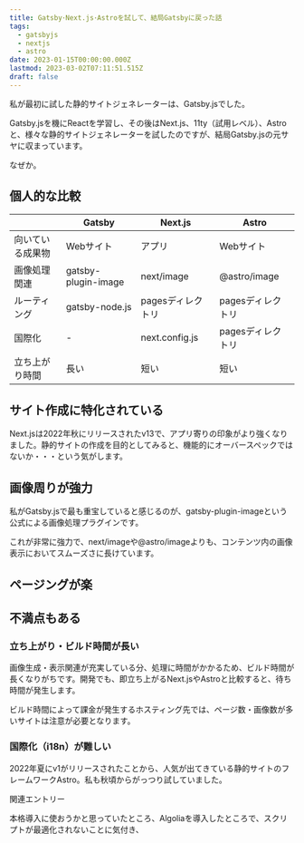 ```yaml
---
title: Gatsby･Next.js･Astroを試して、結局Gatsbyに戻った話
tags:
  - gatsbyjs
  - nextjs
  - astro
date: 2023-01-15T00:00:00.000Z
lastmod: 2023-03-02T07:11:51.515Z
draft: false
---
```


私が最初に試した静的サイトジェネレーターは、Gatsby.jsでした。

Gatsby.jsを機にReactを学習し、その後はNext.js、11ty（試用レベル）、Astroと、様々な静的サイトジェネレーターを試したのですが、結局Gatsby.jsの元サヤに収まっています。

なぜか。


## 個人的な比較

|| Gatsby | Next.js | Astro |
|-|-|-|-|
| 向いている成果物|Webサイト|アプリ|Webサイト|
| 画像処理関連 | gatsby-plugin-image | next/image | @astro/image |
| ルーティング | gatsby-node.js | pagesディレクトリ | pagesディレクトリ |
| 国際化 | - | next.config.js |  pagesディレクトリ |
| 立ち上がり時間 | 長い | 短い | 短い |

## サイト作成に特化されている

Next.jsは2022年秋にリリースされたv13で、アプリ寄りの印象がより強くなりました。静的サイトの作成を目的としてみると、機能的にオーバースペックではないか・・・という気がします。


## 画像周りが強力

私がGatsby.jsで最も重宝していると感じるのが、gatsby-plugin-imageという公式による画像処理プラグインです。

これが非常に強力で、next/imageや@astro/imageよりも、コンテンツ内の画像表示においてスムーズさに長けています。

## ページングが楽

## 不満点もある

### 立ち上がり・ビルド時間が長い

画像生成・表示関連が充実している分、処理に時間がかかるため、ビルド時間が長くなりがちです。開発でも、即立ち上がるNext.jsやAstroと比較すると、待ち時間が発生します。

ビルド時間によって課金が発生するホスティング先では、ページ数・画像数が多いサイトは注意が必要となります。

### 国際化（i18n）が難しい

2022年夏にv1がリリースされたことから、人気が出てきている静的サイトのフレームワークAstro。私も秋頃からがっつり試していました。

<span class="label">関連エントリー</span>

本格導入に使おうかと思っていたところ、Algoliaを導入したところで、スクリプトが最適化されないことに気付き、